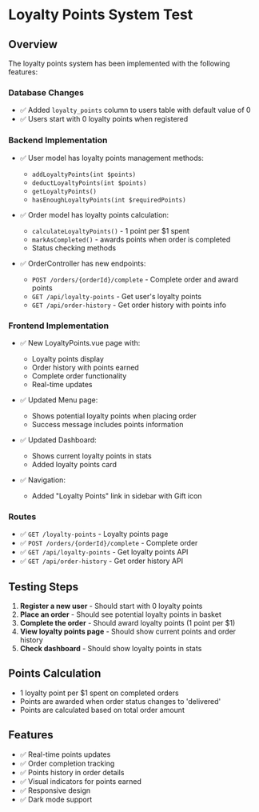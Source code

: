 # Loyalty Points System Test

## Overview
The loyalty points system has been implemented with the following features:

### Database Changes
- ✅ Added `loyalty_points` column to users table with default value of 0
- ✅ Users start with 0 loyalty points when registered

### Backend Implementation
- ✅ User model has loyalty points management methods:
  - `addLoyaltyPoints(int $points)`
  - `deductLoyaltyPoints(int $points)`
  - `getLoyaltyPoints()`
  - `hasEnoughLoyaltyPoints(int $requiredPoints)`

- ✅ Order model has loyalty points calculation:
  - `calculateLoyaltyPoints()` - 1 point per $1 spent
  - `markAsCompleted()` - awards points when order is completed
  - Status checking methods

- ✅ OrderController has new endpoints:
  - `POST /orders/{orderId}/complete` - Complete order and award points
  - `GET /api/loyalty-points` - Get user's loyalty points
  - `GET /api/order-history` - Get order history with points info

### Frontend Implementation
- ✅ New LoyaltyPoints.vue page with:
  - Loyalty points display
  - Order history with points earned
  - Complete order functionality
  - Real-time updates

- ✅ Updated Menu page:
  - Shows potential loyalty points when placing order
  - Success message includes points information

- ✅ Updated Dashboard:
  - Shows current loyalty points in stats
  - Added loyalty points card

- ✅ Navigation:
  - Added "Loyalty Points" link in sidebar with Gift icon

### Routes
- ✅ `GET /loyalty-points` - Loyalty points page
- ✅ `POST /orders/{orderId}/complete` - Complete order
- ✅ `GET /api/loyalty-points` - Get loyalty points API
- ✅ `GET /api/order-history` - Get order history API

## Testing Steps

1. **Register a new user** - Should start with 0 loyalty points
2. **Place an order** - Should see potential loyalty points in basket
3. **Complete the order** - Should award loyalty points (1 point per $1)
4. **View loyalty points page** - Should show current points and order history
5. **Check dashboard** - Should show loyalty points in stats

## Points Calculation
- 1 loyalty point per $1 spent on completed orders
- Points are awarded when order status changes to 'delivered'
- Points are calculated based on total order amount

## Features
- ✅ Real-time points updates
- ✅ Order completion tracking
- ✅ Points history in order details
- ✅ Visual indicators for points earned
- ✅ Responsive design
- ✅ Dark mode support
